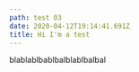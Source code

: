```yaml
---
path: test 03
date: 2020-04-12T19:14:41.691Z
title: Hi I'm a test
---
```

blablablbablbalblablbalbal